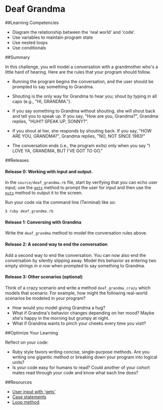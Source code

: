 # Deaf Grandma 
 
##Learning Competencies 

* Diagram the relationship between the 'real world' and 'code'.
* Use variables to maintain program state
* Use nested loops
* Use conditionals


##Summary

In this challenge, you will model a conversation with a grandmother who's a little hard of hearing.  Here are the rules that your program should follow.

* Running the program begins the conversation, and the user should be prompted to say something to Grandma.

* Shouting is the only way for Grandma to hear you; shout by typing in all caps (e.g., "HI, GRANDMA.").

* If you say something to Grandma without shouting, she will shout back and tell you to speak up.  If you say, "How are you, Grandma?", Grandma replies, "HUH!? SPEAK UP, SONNY?".

* If you shout at her, she responds by shouting back.  If you say, "HOW ARE YOU, GRANDMA?", Grandma replies, "NO, NOT SINCE 1983!"

*  The conversation ends (i.e., the program exits) only when you say "I LOVE YA, GRANDMA, BUT I'VE GOT TO GO."


##Releases

#### Release 0: Working with input and output.

In the `source/deaf_grandma.rb` file, start by verifying that you can echo user input; use the [`gets`](http://www.ruby-doc.org/docs/Tutorial/part_02/user_input.html) method to prompt the user for input and then use the [`puts`](http://www.ruby-doc.org/core-2.1.0/IO.html#method-i-puts) method to output it to the screen.

Run your code via the command line (Terminal) like so:

```
$ ruby deaf_grandma.rb
```


#### Release 1: Conversing with Grandma

Write the `deaf_grandma` method to model the conversation rules above.

#### Release 2: A second way to end the conversation 

Add a second way to end the conversation.  You can now also end the conversation by silently slipping away.  Model this behavior as entering two empty strings *in a row* when prompted to say something to Grandma.

#### Release 3: Other scenarios (optional)

Think of a crazy scenario and write a method `deaf_grandma_crazy` which models that scenario.  For example, how might the following real-world scenarios be modeled in your program?

* How would you model giving Grandma a hug?
* What if Grandma's behavior changes depending on her mood? Maybe she's happy in the morning but grumpy at night.
* What if Grandma wants to pinch your cheeks every time you visit?

##Optimize Your Learning 

Reflect on your code: 

* Ruby style favors writing concise, single-purpose methods.  Are you writing one gigantic method or breaking down your program into logical units?
* Is your code easy for humans to read?  Could another of your cohort mates read through your code and know what each line does?

##Resources

* [User input with 'gets'](http://www.ruby-doc.org/core-2.1.0/IO.html#method-i-puts)
* [Case statements](http://www.skorks.com/2009/08/how-a-ruby-case-statement-works-and-what-you-can-do-with-it/)
* [Loop method](http://ruby-doc.org/core-1.9.3/Kernel.html#method-i-loop).
